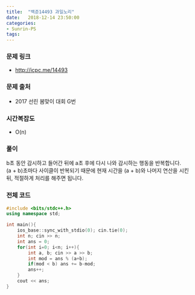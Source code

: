 ```yaml
---
title:  "백준14493 과일노리"
date:   2018-12-14 23:50:00
categories:
- Sunrin-PS
tags:
---
```


### 문제 링크
* http://icpc.me/14493

### 문제 출처
* 2017 선린 봄맞이 대회 G번

### 시간복잡도
* O(n)

### 풀이
b초 동안 감시하고 들어간 뒤에 a초 후에 다시 나와 감시하는 행동을 반복합니다.<br>
(a + b)초마다 사이클이 반복되기 때문에 현재 시간을 (a + b)와 나머지 연산을 시킨 뒤, 적절하게 처리를 해주면 됩니다.

### 전체 코드
```cpp
#include <bits/stdc++.h>
using namespace std;

int main(){
	ios_base::sync_with_stdio(0); cin.tie(0);
	int n; cin >> n;
	int ans = 0;
	for(int i=0; i<n; i++){
		int a, b; cin >> a >> b;
		int mod = ans % (a+b);
		if(mod < b) ans += b-mod;
		ans++;
	}
	cout << ans;
}
```
